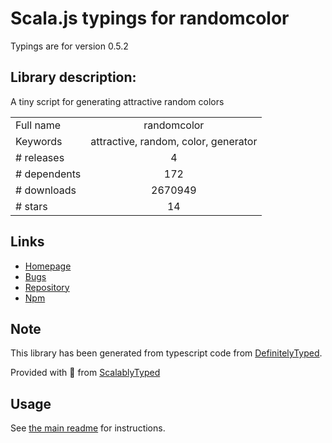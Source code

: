 
# Scala.js typings for randomcolor

Typings are for version 0.5.2

## Library description:
A tiny script for generating attractive random colors

|                    |                 |
| ------------------ | :-------------: |
| Full name          | randomcolor |
| Keywords           | attractive, random, color, generator |
| # releases         | 4 |
| # dependents       | 172 |
| # downloads        | 2670949 |
| # stars            | 14 |

## Links
- [Homepage](https://randomcolor.lllllllllllllllll.com/)
- [Bugs](https://github.com/davidmerfield/randomColor/issues)
- [Repository](https://github.com/davidmerfield/randomColor)
- [Npm](https://www.npmjs.com/package/randomcolor)
    


## Note
This library has been generated from typescript code from [DefinitelyTyped](https://definitelytyped.org).

Provided with :purple_heart: from [ScalablyTyped](https://github.com/oyvindberg/ScalablyTyped)

## Usage
See [the main readme](../../readme.md) for instructions.


